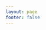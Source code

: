 ```yaml
---
layout: page
footer: false
---
```

<GameEntranceV id="battlecity" src="/classic/h5battlecity/index.html" :resetHeight=false></GameEntranceV>
